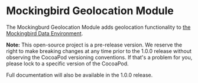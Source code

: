 Mockingbird Geolocation Module
==============================
The Mockingburd Geolocation Module adds geolocation functionality to [the Mockingbird Data Environment](https://github.com/emaloney/MBDataEnvironment).

**Note:** This open-source project is a pre-release version. We reserve the right to make breaking changes at any time prior to the 1.0.0 release without observing the CocoaPod versioning conventions. If that's a problem for you, please lock to a specific version of the CocoaPod.

Full documentation will also be available in the 1.0.0 release.
